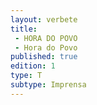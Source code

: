 ```yaml
---
layout: verbete
title:
 - HORA DO POVO
 - Hora do Povo
published: true
edition: 1  
type: T
subtype: Imprensa
---
```


